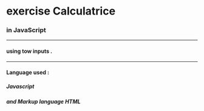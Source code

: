  # exercise Calculatrice
 ### in JavaScript
 ---
 #### using tow inputs .
 --- 
 #### Language used :
 ##### Javascript 
 ##### and Markup language HTML
